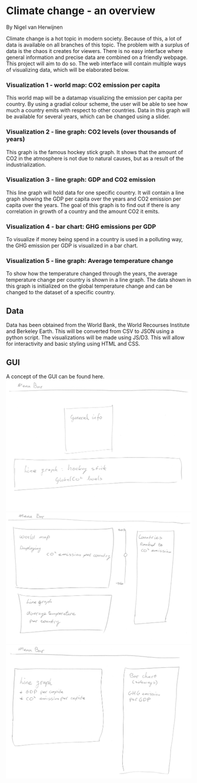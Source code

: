 # Climate change - an overview
By Nigel van Herwijnen

Climate change is a hot topic in modern society. Because of this, a lot of data is available on all branches of this topic. The problem with a surplus of data is the chaos it creates for viewers. There is no easy interface where general information and precise data are combined on a friendly webpage. This project will aim to do so. The web interface will contain multiple ways of visualizing data, which will be elaborated below.

### Visualization 1 - world map: CO2 emission per capita
This world map will be a datamap visualizing the emission per capita per country. By using a gradial colour scheme, the user will be able to see how much a country emits with respect to other countries. Data in this graph will be available for several years, which can be changed using a slider.

### Visualization 2 - line graph: CO2 levels (over thousands of years)
This graph is the famous hockey stick graph. It shows that the amount of CO2 in the atmosphere is not due to natural causes, but as a result of the industrialization.

### Visualization 3 - line graph: GDP and CO2 emission
This line graph will hold data for one specific country. It will contain a line graph showing the GDP per capita over the years and CO2 emission per capita over the years. The goal of this graph is to find out if there is any correlation in growth of a country and the amount CO2 it emits.

### Visualization 4 - bar chart: GHG emissions per GDP
To visualize if money being spend in a country is used in a polluting way, the GHG emission per GDP is visualized in a bar chart.

### Visualization 5 - line graph: Average temperature change
To show how the temperature changed through the years, the average temperature change per country is shown in a line graph. The data shown in this graph is initialized on the global temperature change and can be changed to the dataset of a specific country.

## Data
Data has been obtained from the World Bank, the World Recourses Institute and Berkeley Earth. This will be converted from CSV to JSON using a python script. The visualizations will be made using JS/D3. This will allow for interactivity and basic styling using HTML and CSS.

## GUI
A concept of the GUI can be found here.
![Alt text](/doc/title_page_v1.jpg)
![Alt text](/doc/CO2_emission_page_v2.jpg)
![Alt text](/doc/GDP_CO2_page_v2.jpg)
